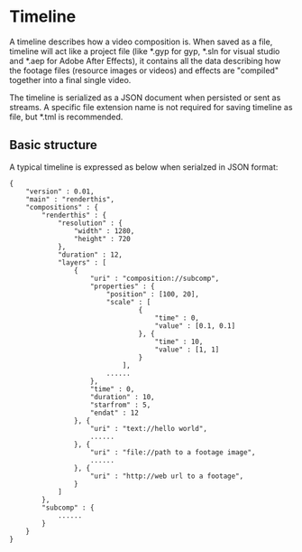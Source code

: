 Timeline
========

A timeline describes how a video composition is. When saved as a file,
timeline will act like a project file (like *.gyp for gyp, *.sln for
visual studio and *.aep for Adobe After Effects), it contains all the
data describing how the footage files (resource images or videos) and
effects are "compiled" together into a final single video.

The timeline is serialized as a JSON document when persisted or sent
as streams. A specific file extension name is not required for saving
timeline as file, but *.tml is recommended.

Basic structure
---------------

A typical timeline is expressed as below when serialzed in JSON format:

    {
        "version" : 0.01,
        "main" : "renderthis",
        "compositions" : {
            "renderthis" : {
                "resolution" : {
                    "width" : 1280,
                    "height" : 720
                },
                "duration" : 12,
                "layers" : [
                    {
                        "uri" : "composition://subcomp",
                        "properties" : {
                            "position" : [100, 20],
                            "scale" : [
                                    {
                                        "time" : 0,
                                        "value" : [0.1, 0.1]
                                    }, {
                                        "time" : 10,
                                        "value" : [1, 1]
                                    }
                                ],
                            ......
                        },
                        "time" : 0,
                        "duration" : 10,
                        "starfrom" : 5,
                        "endat" : 12
                    }, {
                        "uri" : "text://hello world",
                        ......
                    }, {
                        "uri" : "file://path to a footage image",
                        ......
                    }, {
                        "uri" : "http://web url to a footage",
                    }
                ]
            },
            "subcomp" : { 
                ......
            }
        }
    }


